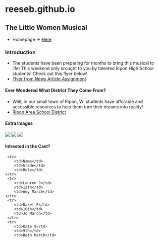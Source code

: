 # reeseb.github.io

## The Little Women Musical
- Homepage -> [Here](https://webdesignrb534.github.io/reeseb.github.io/)

### Introduction
- The students have been preparing for months to bring this musical to life! This weekend only brought to you by talented Ripon High School students! Check out this flyer below!
- [Flyer from News Article Assignment](https://basicwebdesignreeseb.w3spaces.com/reesebrooks.html)

#### Ever Wondered What District They Come From?
- Well, in our small town of Ripon, Wi students have afforable and accessible resources to help them turn their dreams into reality!
-  [Ripon Area School District](https://www.ripon.k12.wi.us/)

#### Extra Images
<img src = "https://encrypted-tbn0.gstatic.com/images?q=tbn:ANd9GcSGlRqsIu5etUwSu29iwaralxe8iTjOzlMyKw&s">
<img src = "https://www.publicdomainpictures.net/en/view-image.php?image=7756&picture=orange-fruit-pattern">
<img src = "https://publicdomainarchive.com/public-domain-images-desert-sand-dune-orange-blue-sky.html">

#### Intrested in the Cast?
     <tr>
        <td>Name</td>
        <td>Grade</td>
        <td>Role</td>
    </tr>
     <tr>
        <td>Lauren J</td>
        <td>12th</td>
        <td>Amy March</td>
    </tr> 
     <tr>
        <td>Darel P</td>
        <td>10th</td>
        <td>Jo March</td>
     </tr>
     <tr>
        <td>Kate S</td>
        <td>9th</td>
        <td>Beth March</td>
</table>
